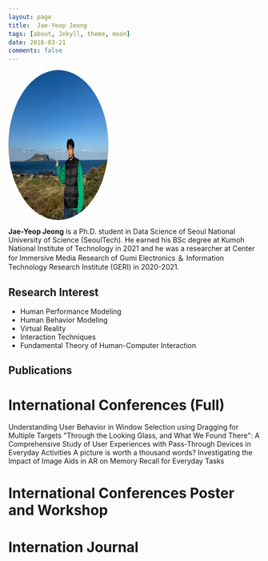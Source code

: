 ```yaml
---
layout: page
title:  Jae-Yeop Jeong
tags: [about, Jekyll, theme, moon]
date: 2016-03-21
comments: false
---
```


<img src="/assets/img/제주도.jpg" alt="Profile Picture" style="width: 200px; height: 300px; border-radius: 50%; vertical-align: middle; margin-right: 10px;">

<b>Jae-Yeop Jeong</b> is a Ph.D. student in Data Science of Seoul National University of Science (SeoulTech). He earned his BSc degree at Kumoh National Institute of Technology in 2021 and he was a researcher at Center for Immersive Media Research of Gumi Electronics ＆ Information Technology Research Institute (GERI) in 2020-2021.

## Research Interest
* Human Performance Modeling
* Human Behavior Modeling
* Virtual Reality
* Interaction Techniques
* Fundamental Theory of Human-Computer Interaction

## Publications
# International Conferences (Full)
Understanding User Behavior in Window Selection using Dragging for Multiple Targets 
"Through the Looking Glass, and What We Found There": A Comprehensive Study of User Experiences with Pass-Through Devices in Everyday Activities
A picture is worth a thousand words? Investigating the Impact of Image Aids in AR on Memory Recall for Everyday Tasks

# International Conferences Poster and Workshop

# Internation Journal


